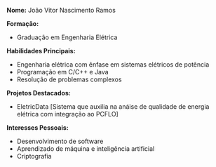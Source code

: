 **Nome:** João Vitor Nascimento Ramos

**Formação:** 
- Graduação em Engenharia Elétrica

**Habilidades Principais:**
- Engenharia elétrica com ênfase em sistemas elétricos de potência
- Programação em C/C++ e Java
- Resolução de problemas complexos



**Projetos Destacados:**
- EletricData [Sistema que auxilia na anáise de qualidade de energia elétrica com integração ao PCFLO]

**Interesses Pessoais:**
- Desenvolvimento de software
- Aprendizado de máquina e inteligência artificial
- Criptografia


